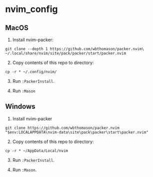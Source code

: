 # nvim_config


## MacOS
1. Install nvim-packer: 
```
git clone --depth 1 https://github.com/wbthomason/packer.nvim\
~/.local/share/nvim/site/pack/packer/start/packer.nvim
```

2. Copy contents of this repo to directory:

```
cp -r * ~/.config/nvim/
```

3. Run `:PackerInstall`.

4. Run `:Mason`

## Windows

1. Install nvim-packer
```
git clone https://github.com/wbthomason/packer.nvim "$env:LOCALAPPDATA\nvim-data\site\pack\packer\start\packer.nvim"
```

2. Copy contents of this repo to directory:

```
cp -r * ~/AppData/Local/nvim
```

3. Run `:PackerInstall`.

4. Run `:Mason`.
